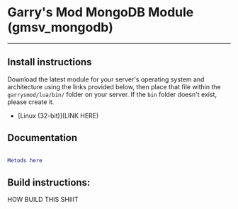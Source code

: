 # Garry's Mod MongoDB Module (gmsv_mongodb)
***

## Install instructions
Download the latest module for your server's operating system and architecture using the links provided below, then place that file within the `garrysmod/lua/bin/` folder on your server. If the `bin` folder doesn't exist, please create it.

* [Linux (32-bit)](LINK HERE)

## Documentation


```LUA

Metods here

```

## Build instructions:

HOW BUILD THIS SHIIIT
